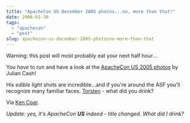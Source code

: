 ```yaml
---
title: "ApacheCon US December 2005 photos...no, more than that!"
date: 2006-01-30
tags: 
  - "apachecon"
  - "post"
slug: apachecon-us-december-2005-photosno-more-than-that
---
```


Warning: this post will most probably eat your next half hour...

You _have_ to run and have a look at the [ApacheCon US 2005 photos](http://www.humancreativity.com/view/apachecon/) by Julian Cash!

His _edible light_ shots are incredible...and if you're around the ASF you'll recognize many familiar faces. [Torsten](http://www.humancreativity.com/view/apachecon/edible1/medium_apcn_01_0273a_bjp.html) - what did you drink?

Via [Ken Coar](http://ken.coar.org/burrow/?entry=1918;comments=true).

_Update: yes, it's ApacheCon **US** indeed - title changed. What did I drink?_
